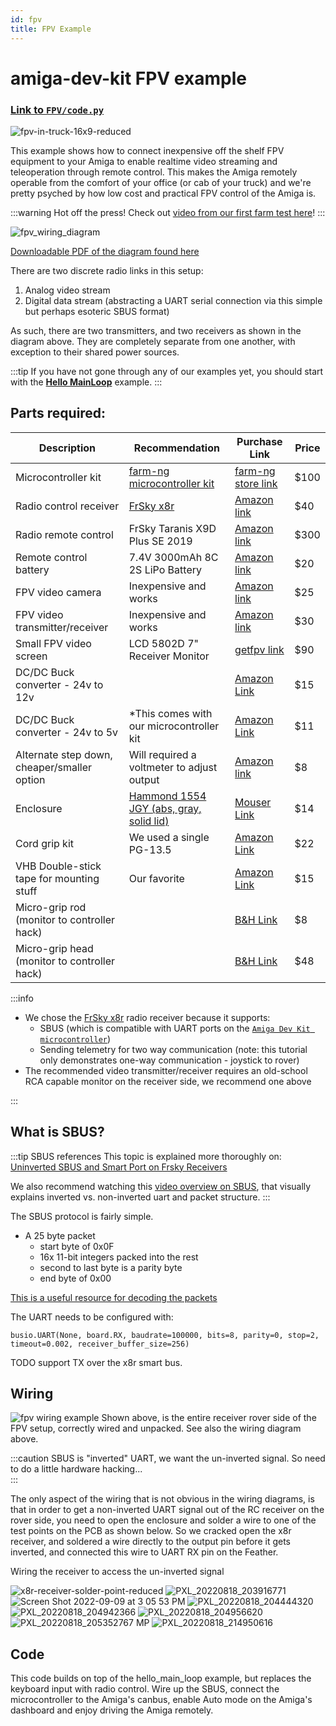 ```yaml
---
id: fpv
title: FPV Example
---
```

# amiga-dev-kit FPV example

### [Link to `FPV/code.py`](https://github.com/farm-ng/amiga-dev-kit/blob/main/circuitpy/examples/FPV/code.py)


![fpv-in-truck-16x9-reduced](https://user-images.githubusercontent.com/11846963/185976329-c65208e1-a42a-436f-a191-9dcc57ecb354.jpg)

This example shows how to connect inexpensive off the shelf FPV equipment to your Amiga to enable realtime video streaming and teleoperation through remote control.
This makes the Amiga remotely operable from the comfort of your office (or cab of your truck) and we're pretty psyched by how low cost and practical FPV control of the Amiga is.



:::warning Hot off the press! 
Check out [video from our first farm test here](https://youtu.be/tN20_CspsyU)!
:::

![fpv_wiring_diagram](https://user-images.githubusercontent.com/11846963/189413919-56a2f380-289e-4205-bcb4-e31cba84bda4.png)

[Downloadable PDF of the diagram found here](https://github.com/farm-ng/amiga-dev-kit/files/9537718/fpv_wiring_diagram.pdf)

There are two discrete radio links in this setup: 
  1. Analog video stream
  2. Digital data stream (abstracting a UART serial connection via this simple but perhaps esoteric SBUS format)

As such, there are two transmitters, and two receivers as shown in the diagram above.  They are completely separate from one another, with exception to their shared power sources.


[//]: # (Wiring diagram https://lucid.app/lucidchart/7255e46a-d128-421e-9bc1-2329d3f280fa/edit?viewport_loc=285%2C-61%2C1837%2C2040%2C0_0&invitationId=inv_f69a2688-850c-4d8f-bfdb-c38752df5303#)

:::tip
If you have not gone through any of our examples yet, you should start with the [**Hello MainLoop**](./../hello_main_loop/) example.
:::

<!-- - Blog post about the project : -->

[//]: # (TODO - Add link to setting up the Feather with our recommended firmware)


## Parts required:
| Description                    | Recommendation                                     | Purchase Link                                                                                          | Price |
| ------------------------------------------- | -------------------------------------------------- | ------------------------------------------------------------------------------------------------------ | ----- |
| Microcontroller kit                         | [farm-ng microcontroller kit](./../../mcu_kit/)    | [farm-ng store link](https://farm-ng.com/products/microcontroller-kit)                                 | $100  |
| Radio control receiver                      | [FrSky x8r](https://www.frsky-rc.com/product/x8r/) | [Amazon link](https://www.amazon.com/dp/B00RCAHHFM)                                                    | $40   |
| Radio remote control                        | FrSky Taranis X9D Plus SE 2019                     | [Amazon link](https://www.amazon.com/dp/B07VYRGB5Q)                                                    | $300  |
| Remote control battery                      | 7.4V 3000mAh 8C 2S LiPo Battery                    | [Amazon link](https://www.amazon.com/Upgrade-3000mAh-Rechargeable-Radiolink-Transmitter/dp/B08FC4LWCG) | $20   |
| FPV video camera                            | Inexpensive and works | [Amazon link](https://www.amazon.com/dp/B06XPX18VY)                                                    | $25   |
| FPV video transmitter/receiver              | Inexpensive and works | [Amazon link](https://www.amazon.com/dp/B01FXGQ2KC)                                                    | $30   |
| Small FPV video screen                      | LCD 5802D 7" Receiver Monitor                      | [getfpv link](https://www.getfpv.com/fpv/fpv-monitors/eachine-7-lcd5802d-dvr-5-8ghz-40ch-fpv-monitor.html)| $90 |
| DC/DC Buck converter - 24v to 12v           |                                                    | [Amazon Link](https://smile.amazon.com/Protooma-Voltage-Converter-Light%EF%BC%8CWaterproof-Transformer/dp/B0B1NRDTF5/ref=sr_1_1_sspa?crid=FDHT22Y0D5H1&keywords=24v+to+12v+converter+5a&qid=1662748022&sprefix=24v+to+12v+converter+5a%2Caps%2C107&sr=8-1-spons&psc=1&spLa=ZW5jcnlwdGVkUXVhbGlmaWVyPUExUlJMNjZRNFROMFVTJmVuY3J5cHRlZElkPUEwMzY4NzU5QlVNNlZFUzNKNjNIJmVuY3J5cHRlZEFkSWQ9QTA4NzcxMjEzSERJMFBGUUY0VDZKJndpZGdldE5hbWU9c3BfYXRmJmFjdGlvbj1jbGlja1JlZGlyZWN0JmRvTm90TG9nQ2xpY2s9dHJ1ZQ==)                                                                                          | $15  |
| DC/DC Buck converter - 24v to 5v            | *This comes with our microcontroller kit | [Amazon Link](https://smile.amazon.com/DROK-090581-Converter-Step-down-Transformer/dp/B00CE75K0W/ref=sr_1_3?crid=1X1SSEWY1TEG6&keywords=24v+to+5v+converter+5a&qid=1662748102&sprefix=24v+to+5v+converter+5a%2Caps%2C96&sr=8-3)| $11 |
| Alternate step down, cheaper/smaller option | Will required a voltmeter to adjust output |  [Amazon link](https://smile.amazon.com/Maxmoral-Converter-Adjustable-Step-Down-Regulator/dp/B07MKQXNWG/ref=sr_1_6?crid=1ZJ4Z4GBUV64E&keywords=24v+to+5v+adjustable+step+down&qid=1662748233&sprefix=24v+to+5v+adjustable+step+down%2Caps%2C87&sr=8-6)| $8 |
| Enclosure                                   | [Hammond 1554 JGY (abs, gray, solid lid)](https://www.hammfg.com/part/1554JGY)| [Mouser Link](https://www.mouser.com/ProductDetail/Hammond-Manufacturing/1554JGY?qs=FmjOKN4Os87trO9vnjsZvg%3D%3D)  | $14 |
| Cord grip kit | We used a single PG-13.5 | [Amazon Link](https://smile.amazon.com/MAKERELE-Electrical-NPT-Waterproof-Connector/dp/B08R86BHBC/ref=sr_1_5?crid=2SYJ7I6BJ0HZT&keywords=cord+grip+kit&qid=1662750051&sprefix=cord+grip+kit%2Caps%2C142&sr=8-5)| $22 |
| VHB Double-stick tape for mounting stuff    |  Our favorite | [Amazon Link](https://smile.amazon.com/Width-Length-Black-Multipurpose-Double/dp/B07K4PQG8P/ref=sxts_rp_s_1_0?content-id=amzn1.sym.14b5a3ec-ddf3-42f1-bf1e-8515f8d25a34%3Aamzn1.sym.14b5a3ec-ddf3-42f1-bf1e-8515f8d25a34&crid=QLFBHDQ2W1UQ&cv_ct_cx=vhb&keywords=vhb&pd_rd_i=B07K4PQG8P&pd_rd_r=b76fadc2-12af-4732-8736-b46b4aa63cac&pd_rd_w=WnaiQ&pd_rd_wg=USSdg&pf_rd_p=14b5a3ec-ddf3-42f1-bf1e-8515f8d25a34&pf_rd_r=WDNTEH07SBH1HZZ0N2AV&psc=1&qid=1662749091&sprefix=vhb%2Caps%2C99&sr=1-1-f0029781-b79b-4b60-9cb0-eeda4dea34d6)|$15|
| Micro-grip rod (monitor to controller hack)| | [B&H Link](https://www.bhphotovideo.com/c/product/686707-REG/Matthews_350602_5_4_101mm_Rod_for.html)| $8|
| Micro-grip head (monitor to controller hack)| | [B&H Link](https://www.bhphotovideo.com/c/product/686694-REG/Matthews_350604_MICROgrip_Head.html)| $48 |


:::info
- We chose the [FrSky x8r](https://www.frsky-rc.com/product/x8r/) radio receiver because it supports:
  - SBUS (which is compatible with UART ports on the [`Amiga Dev Kit microcontroller`](./../../mcu_kit/))
  - Sending telemetry for two way communication (note: this tutorial only demonstrates one-way communication - joystick to rover)
- The recommended video transmitter/receiver requires an old-school RCA capable monitor on the receiver side, we recommend one above

:::

## What is SBUS?

:::tip SBUS references
This topic is explained more thoroughly on: [Uninverted SBUS and Smart Port on Frsky Receivers](https://oscarliang.com/uninverted-sbus-smart-port-frsky-receivers/)

We also recommend watching this [video overview on SBUS](https://youtu.be/IqLUHj7nJhI?t=398), that visually explains inverted vs. non-inverted uart and packet structure.
:::

The SBUS protocol is fairly simple.
- A 25 byte packet
  - start byte of 0x0F
  - 16x 11-bit integers packed into the rest
  - second to last byte is a parity byte
  - end byte of 0x00

[This is a useful resource for decoding the packets](https://github.com/robotmaker/Real-time-graphical-representation-of-16-channel-S-BUS-protocol/blob/master/ProcessingSketch_SBUS_16_Channel_Simulation/ProcessingSketch_SBUS_16_Channel_Simulation.pde)

The UART needs to be configured with:

```
busio.UART(None, board.RX, baudrate=100000, bits=8, parity=0, stop=2, timeout=0.002, receiver_buffer_size=256)
```

TODO support TX over the x8r smart bus.

## Wiring
![fpv wiring example](https://user-images.githubusercontent.com/11846963/185976402-ff8c4c77-5a08-42b0-865f-d2840fc0b960.jpg)
Shown above, is the entire receiver rover side of the FPV setup, correctly wired and unpacked.  See also the wiring diagram above.

:::caution
SBUS is "inverted" UART, we want the un-inverted signal.  So need to do a little hardware hacking...  
::: 

The only aspect of the wiring that is not obvious in the wiring diagrams, is that in order to get a non-inverted UART signal out of the RC receiver on the rover side, you need to open the enclosure and solder a wire to one of the test points on the PCB as shown below.
So we cracked open the x8r receiver, and soldered a wire directly to the output pin before it gets inverted, and connected this wire to UART RX pin on the Feather.

Wiring the receiver to access the un-inverted signal

![x8r-receiver-solder-point-reduced](https://user-images.githubusercontent.com/11846963/185978326-a21598e7-fe93-4c99-9ff3-f3b047d586e6.jpg)
![PXL_20220818_203916771](https://user-images.githubusercontent.com/11846963/189423705-24bb368b-8c13-45d8-be74-0e669eb1beeb.jpg)
![Screen Shot 2022-09-09 at 3 05 53 PM](https://user-images.githubusercontent.com/11846963/189425493-3af80193-146f-489d-b39b-0564f36833d5.png)
![PXL_20220818_204444320](https://user-images.githubusercontent.com/11846963/189423940-6301bd71-0593-43b9-9538-9274c8a51a91.jpg)
![PXL_20220818_204942366](https://user-images.githubusercontent.com/11846963/189423987-959061a7-e64f-4df4-a1ac-faf78f344d7c.jpg)
![PXL_20220818_204956620](https://user-images.githubusercontent.com/11846963/189424014-1df454db-47b3-4b6a-91e1-1086146aac36.jpg)
![PXL_20220818_205352767 MP](https://user-images.githubusercontent.com/11846963/189424121-08097680-0b4f-4d71-b3e4-7da41642a83c.jpg)
![PXL_20220818_214950616](https://user-images.githubusercontent.com/11846963/189424474-78269f8e-f0f0-421d-b0b6-20d15e67e7b1.jpg)

## Code


This code builds on top of the hello_main_loop example, but replaces the keyboard input with radio control.  Wire up the SBUS, connect the microcontroller to the Amiga's canbus, enable Auto mode on the Amiga's dashboard and enjoy driving the Amiga remotely.
